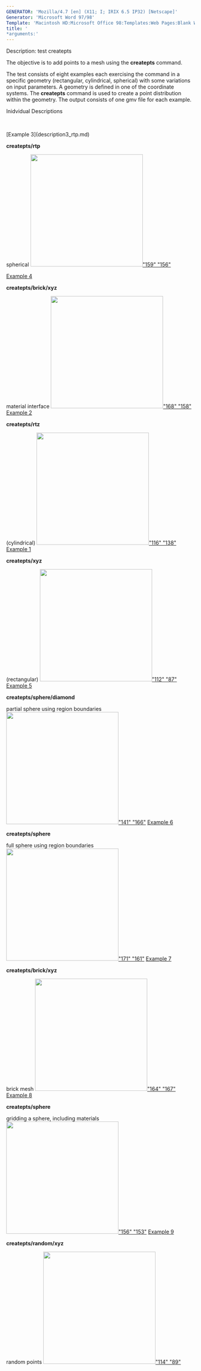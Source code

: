 ```yaml
---
GENERATOR: 'Mozilla/4.7 [en] (X11; I; IRIX 6.5 IP32) [Netscape]'
Generator: 'Microsoft Word 97/98'
Template: 'Macintosh HD:Microsoft Office 98:Templates:Web Pages:Blank Web Page'
title: '
*arguments:'
---
```


 Description: test createpts

  The objective is to add points to a mesh using the **createpts**
  command.
 
  The test consists of eight examples each exercising the command in a
  specific geometry (rectangular, cylindrical, spherical) with some
  variations on input parameters. A geometry is defined in one of the
  coordinate systems. The **createpts** command is used to create a
  point distribution within the geometry. The output consists of one
  gmv file for each example.

 Inidvidual Descriptions

 

<div align="left">
[Example 3](description3_rtp.md)

**createpts/rtp**

spherical [<img height="300" width="300" src="https://lanl.github.io/LaGriT/docs/assets/images/image3tn.gif">"159"
"156"](description3_rtp.md)


[Example 4](description4_brick.md)

**createpts/brick/xyz**

material interface [<img height="300" width="300" src="https://lanl.github.io/LaGriT/docs/assets/images/image4tn.gif">"168"
"158"](description4_brick.md)
[Example 2](description2_rtz.md)

**createpts/rtz**

(cylindrical) [<img height="300" width="300" src="https://lanl.github.io/LaGriT/docs/assets/images/image2tn.gif">"116"
"138"](description2_rtz.md)
[Example 1](description1_xyz.md)

**createpts/xyz**

(rectangular) [<img height="300" width="300" src="https://lanl.github.io/LaGriT/docs/assets/images/image1tn.gif">"112"
"87"](description1_xyz.md)
[Example 5](description5_sphere.md) 

**createpts/sphere/diamond**

partial sphere using region boundaries[<img height="300" width="300" src="https://lanl.github.io/LaGriT/docs/assets/images/image5tn.gif">"141"
"166"](description5_sphere.md)
[Example 6](description6_sphereB.md)

**createpts/sphere**

full sphere using region boundaries [<img height="300" width="300" src="https://lanl.github.io/LaGriT/docs/assets/images/image6tn.gif">"171"
"161"](description6_sphereB.md)
[Example 7](description7_brickB.md)

**createpts/brick/xyz**

brick mesh [<img height="300" width="300" src="https://lanl.github.io/LaGriT/docs/assets/images/image7tn.gif">"164"
"167"](description7_brickB.md)
[Example 8](description8_sphereC.md)

**createpts/sphere**

gridding a sphere, including materials[<img height="300" width="300" src="https://lanl.github.io/LaGriT/docs/assets/images/image8tn.gif">"156"
"153"](description8_sphereC.md)
[Example 9](description9_random.md) 

**createpts/random/xyz**

random points [<img height="300" width="300" src="https://lanl.github.io/LaGriT/docs/assets/images/random_tn.gif">"114"
"89"](description9_random.md)
